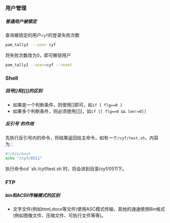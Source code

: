 ### 用户管理

##### 普通用户被锁定

查询被锁定的用户`cyf`的登录失败次数

```bash
pam_tally2  --user cyf
```

将失败次数改为0，即可解锁用户

```bash
pam_tally2 --user=cyf --reset
```





### Shell

##### 括号\[]和[[]]的区别

- 如果是一个判断条件，则使用[]即可，如`if [ flg==0 ]`
- 如果多个判断条件，则必须使用[[]]，如`if [[ flg==0 && len!=0]]`



##### 反引号`的作用

先执行反引号内的命令，将结果返回给主命令，如有一个`/cyf/test.sh`，内容为：

```bash
#!/bin/bash
echo "/cyf/0511"
```

执行命令cd \`sh /cyf/test.sh\`时，将会进到目录/cyf/0511下。





### FTP

##### bin和ACSII传输模式的区别

- 文字文件(例如html,docx等文件)使用ASC模式传输，其他的通通使用Bin格式(例如图像文件、压缩文件、可执行文件等等)。



